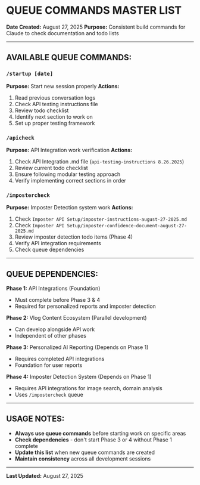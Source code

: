 # QUEUE COMMANDS MASTER LIST
**Date Created:** August 27, 2025
**Purpose:** Consistent build commands for Claude to check documentation and todo lists

---

## AVAILABLE QUEUE COMMANDS:

### **`/startup [date]`**
**Purpose:** Start new session properly
**Actions:**
1. Read previous conversation logs
2. Check API testing instructions file
3. Review todo checklist 
4. Identify next section to work on
5. Set up proper testing framework

### **`/apicheck`**
**Purpose:** API Integration work verification
**Actions:**
1. Check API Integration .md file (`api-testing-instructions 8.26.2025`)
2. Review current todo checklist
3. Ensure following modular testing approach
4. Verify implementing correct sections in order

### **`/impostercheck`**
**Purpose:** Imposter Detection system work
**Actions:**
1. Check `Imposter API Setup/imposter-instructions-august-27-2025.md`
2. Check `Imposter API Setup/imposter-confidence-document-august-27-2025.md`
3. Review imposter detection todo items (Phase 4)
4. Verify API integration requirements
5. Check queue dependencies

---

## QUEUE DEPENDENCIES:

**Phase 1:** API Integrations (Foundation)
- Must complete before Phase 3 & 4
- Required for personalized reports and imposter detection

**Phase 2:** Vlog Content Ecosystem (Parallel development)
- Can develop alongside API work
- Independent of other phases

**Phase 3:** Personalized AI Reporting (Depends on Phase 1)
- Requires completed API integrations
- Foundation for user reports

**Phase 4:** Imposter Detection System (Depends on Phase 1)
- Requires API integrations for image search, domain analysis
- Uses `/impostercheck` queue

---

## USAGE NOTES:

- **Always use queue commands** before starting work on specific areas
- **Check dependencies** - don't start Phase 3 or 4 without Phase 1 complete
- **Update this list** when new queue commands are created
- **Maintain consistency** across all development sessions

---

**Last Updated:** August 27, 2025